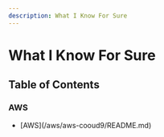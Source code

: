```yaml
---
description: What I Know For Sure
---
```


# What I Know For Sure

## Table of Contents

### AWS

* \[AWS\]\(/aws/aws-cooud9/README.md\)



